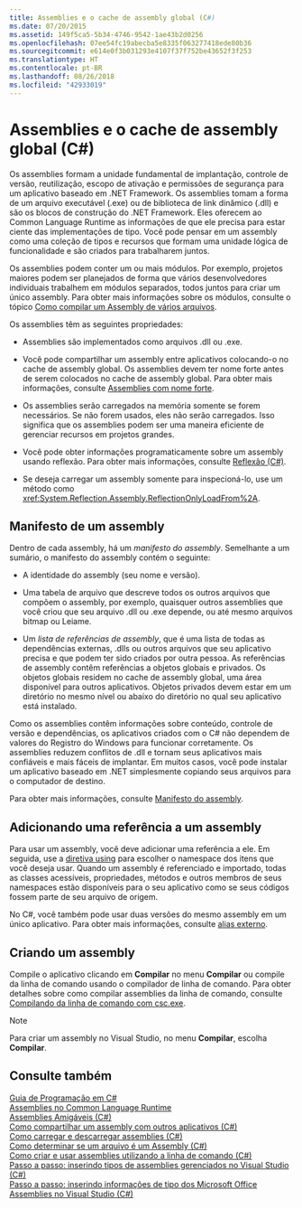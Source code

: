 ```yaml
---
title: Assemblies e o cache de assembly global (C#)
ms.date: 07/20/2015
ms.assetid: 149f5ca5-5b34-4746-9542-1ae43b2d0256
ms.openlocfilehash: 07ee54fc19abecba5e8335f063277418ede80b36
ms.sourcegitcommit: e614e0f3b031293e4107f37f752be43652f3f253
ms.translationtype: HT
ms.contentlocale: pt-BR
ms.lasthandoff: 08/26/2018
ms.locfileid: "42933019"
---
```

# <a name="assemblies-and-the-global-assembly-cache-c"></a>Assemblies e o cache de assembly global (C#)
Os assemblies formam a unidade fundamental de implantação, controle de versão, reutilização, escopo de ativação e permissões de segurança para um aplicativo baseado em .NET Framework. Os assemblies tomam a forma de um arquivo executável (.exe) ou de biblioteca de link dinâmico (.dll) e são os blocos de construção do .NET Framework. Eles oferecem ao Common Language Runtime as informações de que ele precisa para estar ciente das implementações de tipo. Você pode pensar em um assembly como uma coleção de tipos e recursos que formam uma unidade lógica de funcionalidade e são criados para trabalharem juntos.  
  
 Os assemblies podem conter um ou mais módulos. Por exemplo, projetos maiores podem ser planejados de forma que vários desenvolvedores individuais trabalhem em módulos separados, todos juntos para criar um único assembly. Para obter mais informações sobre os módulos, consulte o tópico [Como compilar um Assembly de vários arquivos](../../../../../docs/framework/app-domains/how-to-build-a-multifile-assembly.md).  
  
 Os assemblies têm as seguintes propriedades:  
  
-   Assemblies são implementados como arquivos .dll ou .exe.  
  
-   Você pode compartilhar um assembly entre aplicativos colocando-o no cache de assembly global. Os assemblies devem ter nome forte antes de serem colocados no cache de assembly global. Para obter mais informações, consulte [Assemblies com nome forte](../../../../../docs/framework/app-domains/strong-named-assemblies.md).  
  
-   Os assemblies serão carregados na memória somente se forem necessários. Se não forem usados, eles não serão carregados. Isso significa que os assemblies podem ser uma maneira eficiente de gerenciar recursos em projetos grandes.  
  
-   Você pode obter informações programaticamente sobre um assembly usando reflexão. Para obter mais informações, consulte [Reflexão (C#)](../../../../csharp/programming-guide/concepts/reflection.md).  
  
-   Se deseja carregar um assembly somente para inspecioná-lo, use um método como <xref:System.Reflection.Assembly.ReflectionOnlyLoadFrom%2A>.  
  
## <a name="assembly-manifest"></a>Manifesto de um assembly  
 Dentro de cada assembly, há um *manifesto do assembly*. Semelhante a um sumário, o manifesto do assembly contém o seguinte:  
  
-   A identidade do assembly (seu nome e versão).  
  
-   Uma tabela de arquivo que descreve todos os outros arquivos que compõem o assembly, por exemplo, quaisquer outros assemblies que você criou que seu arquivo .dll ou .exe depende, ou até mesmo arquivos bitmap ou Leiame.  
  
-   Um *lista de referências de assembly*, que é uma lista de todas as dependências externas, .dlls ou outros arquivos que seu aplicativo precisa e que podem ter sido criados por outra pessoa. As referências de assembly contêm referências a objetos globais e privados. Os objetos globais residem no cache de assembly global, uma área disponível para outros aplicativos. Objetos privados devem estar em um diretório no mesmo nível ou abaixo do diretório no qual seu aplicativo está instalado.  
  
 Como os assemblies contêm informações sobre conteúdo, controle de versão e dependências, os aplicativos criados com o C# não dependem de valores do Registro do Windows para funcionar corretamente. Os assemblies reduzem conflitos de .dll e tornam seus aplicativos mais confiáveis e mais fáceis de implantar. Em muitos casos, você pode instalar um aplicativo baseado em .NET simplesmente copiando seus arquivos para o computador de destino.  
  
 Para obter mais informações, consulte [Manifesto do assembly](../../../../../docs/framework/app-domains/assembly-manifest.md).  
  
## <a name="adding-a-reference-to-an-assembly"></a>Adicionando uma referência a um assembly  
 Para usar um assembly, você deve adicionar uma referência a ele. Em seguida, use a [diretiva using](../../../../csharp/language-reference/keywords/using-directive.md) para escolher o namespace dos itens que você deseja usar. Quando um assembly é referenciado e importado, todas as classes acessíveis, propriedades, métodos e outros membros de seus namespaces estão disponíveis para o seu aplicativo como se seus códigos fossem parte de seu arquivo de origem.  
  
 No C#, você também pode usar duas versões do mesmo assembly em um único aplicativo. Para obter mais informações, consulte [alias externo](../../../../csharp/language-reference/keywords/extern-alias.md).  
  
## <a name="creating-an-assembly"></a>Criando um assembly  
 Compile o aplicativo clicando em **Compilar** no menu **Compilar** ou compile da linha de comando usando o compilador de linha de comando. Para obter detalhes sobre como compilar assemblies da linha de comando, consulte [Compilando da linha de comando com csc.exe](../../../../csharp/language-reference/compiler-options/command-line-building-with-csc-exe.md).  
  
> [!NOTE]
>  Para criar um assembly no Visual Studio, no menu **Compilar**, escolha **Compilar**.  
  
## <a name="see-also"></a>Consulte também  
 [Guia de Programação em C#](../../../../csharp/programming-guide/index.md)  
 [Assemblies no Common Language Runtime](../../../../../docs/framework/app-domains/assemblies-in-the-common-language-runtime.md)  
 [Assemblies Amigáveis (C#)](friend-assemblies.md)  
 [Como compartilhar um assembly com outros aplicativos (C#)](how-to-share-an-assembly-with-other-applications.md)  
 [Como carregar e descarregar assemblies (C#)](how-to-load-and-unload-assemblies.md)  
 [Como determinar se um arquivo é um Assembly (C#)](how-to-determine-if-a-file-is-an-assembly.md)  
 [Como criar e usar assemblies utilizando a linha de comando (C#)](how-to-create-and-use-assemblies-using-the-command-line.md)  
 [Passo a passo: inserindo tipos de assemblies gerenciados no Visual Studio (C#)](walkthrough-embedding-types-from-managed-assemblies-in-visual-studio.md)  
 [Passo a passo: inserindo informações de tipo dos Microsoft Office Assemblies no Visual Studio (C#)](walkthrough-embedding-type-information-from-microsoft-office-assemblies.md)
